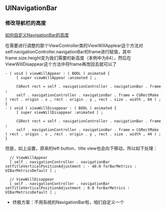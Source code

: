 ## UINavigationBar

### 修改导航栏的高度

[如何自定义NavigationBar的高度](http://www.tuicool.com/articles/36vIri)

在需要进行调整的那个ViewController类的ViewWillApplear这个方法对self.navigationController.navigationBar的frame进行赋值，其中frame.size.height变为我们需要的新高度（本例中为84），然后在ViewWillDisappear这个方法中将frame再改回去就可以了

```
- ( void ) viewWillAppear : ( BOOL ) animated {
     [ super viewWillAppear :animated ] ;

     CGRect rect = self . navigationController . navigationBar . frame ;
     self . navigationController . navigationBar . frame = CGRectMake ( rect . origin . x , rect . origin . y , rect . size . width , 84 ) ;
}
- ( void ) viewWillDisappear : ( BOOL ) animated {
     [ super viewWillDisappear :animated ] ;

     CGRect rect = self . navigationController . navigationBar . frame ;
     self . navigationController . navigationBar . frame = CGRectMake ( rect . origin . x , rect . origin . y , rect . size . width , 44 ) ;
}
```

但是，如上设置，原来的left button、title view也会向下移动，所以如下处理：

```
  // ViewWillAppear
  [ self . navigationController . navigationBar setTitleVerticalPositionAdjustment : - 40.0 forBarMetrics : UIBarMetricsDefault ] ;

  // ViewWillDisappear
  [ self . navigationController . navigationBar setTitleVerticalPositionAdjustment : 0.0 forBarMetrics : UIBarMetricsDefault ] ;
```

  * 终极方案：不用系统的NavigationBar啦，咱们自定义一个
